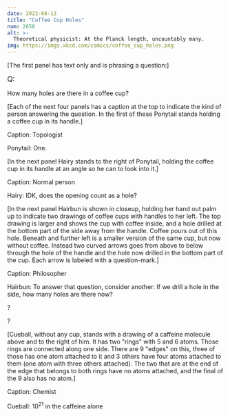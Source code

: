 ```yaml
---
date: 2022-08-12
title: "Coffee Cup Holes"
num: 2658
alt: >-
  Theoretical physicist: At the Planck length, uncountably many.
img: https://imgs.xkcd.com/comics/coffee_cup_holes.png
---
```

[The first panel has text only and is phrasing a question:]

<big>Q:</big>

How many holes are there in a coffee cup?

[Each of the next four panels has a caption at the top to indicate the kind of person answering the question. In the first of these Ponytail stands holding a coffee cup in its handle.]

Caption: Topologist

Ponytail: One.

[In the next panel Hairy stands to the right of Ponytail, holding the coffee cup in its handle at an angle so he can to look into it.]

Caption: Normal person

Hairy: IDK, does the opening count as a hole?

[In the next panel Hairbun is shown in closeup, holding her hand out palm up to indicate two drawings of coffee cups with handles to her left. The top drawing is larger and shows the cup with coffee inside, and a hole drilled at the bottom part of the side away from the handle. Coffee pours out of this hole. Beneath and further left is a smaller version of the same cup, but now without coffee. Instead two curved arrows goes from above to below through the hole of the handle and the hole now drilled in the bottom part of the cup. Each arrow is labeled with a question-mark.]

Caption: Philosopher

Hairbun: To answer that question, consider another: If we drill a hole in the side, how many holes are there now?

?

?

[Cueball, without any cup, stands with a drawing of a caffeine molecule above and to the right of him. It has two "rings" with 5 and 6 atoms. Those rings are connected along one side. There are 9 "edges" on this, three of those has one atom attached to it and 3 others have four atoms attached to them (one atom with three others attached). The two that are at the end of the edge that belongs to both rings have no atoms attached, and the final of the 9 also has no atom.]

Caption: Chemist

Cueball: 10<sup>21</sup> in the caffeine alone